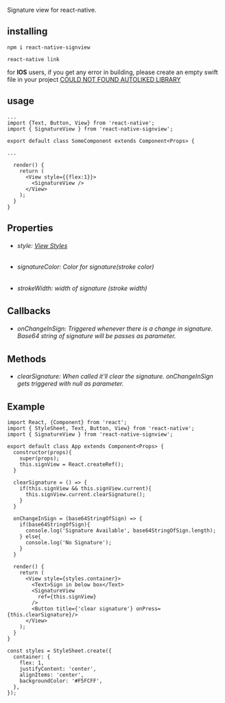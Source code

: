 

Signature view for react-native.

## installing
`npm i react-native-signview`

`react-native link`

for **IOS** users, if you get any error in building, please create an empty swift file in your project [COULD NOT FOUND AUTOLIKED LIBRARY](https://stackoverflow.com/questions/50096025/it-gives-errors-when-using-swift-static-library-with-objective-c-project/50495316#50495316)

## usage
```
...
import {Text, Button, View} from 'react-native';
import { SignatureView } from 'react-native-signview';

export default class SomeComponent extends Component<Props> {

...

  render() {
    return (
      <View style={{flex:1}}>
        <SignatureView />
      </View>
    );
  }
}
```
## Properties
* ###### style: [View Styles](https://facebook.github.io/react-native/docs/view-style-props)
* ###### signatureColor: Color for signature(stroke color)
* ###### strokeWidth: width of signature (stroke width)

## Callbacks
* ###### onChangeInSign: Triggered whenever there is a change in signature. Base64 string of signature will be passes as parameter.

## Methods
* ###### clearSignature: When called it'll clear the signature. onChangeInSign gets triggered with null as parameter.

## Example
```
import React, {Component} from 'react';
import { StyleSheet, Text, Button, View} from 'react-native';
import { SignatureView } from 'react-native-signview';

export default class App extends Component<Props> {
  constructor(props){
    super(props);
    this.signView = React.createRef();
  }

  clearSignature = () => {
    if(this.signView && this.signView.current){
      this.signView.current.clearSignature();
    }
  }

  onChangeInSign = (base64StringOfSign) => {
    if(base64StringOfSign){
      console.log('Signature Available', base64StringOfSign.length);
    } else{
      console.log('No Signature');
    }
  }

  render() {
    return (
      <View style={styles.container}>
        <Text>Sign in below box</Text>
        <SignatureView 
          ref={this.signView}
        />
        <Button title={'clear signature'} onPress={this.clearSignature}/>
      </View>
    );
  }
}

const styles = StyleSheet.create({
  container: {
    flex: 1,
    justifyContent: 'center',
    alignItems: 'center',
    backgroundColor: '#F5FCFF',
  },
});

```

